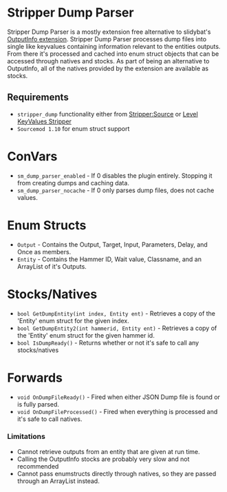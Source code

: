 # Stripper Dump Parser

Stripper Dump Parser is a mostly extension free alternative to slidybat's [OutputInfo extension](https://github.com/SlidyBat/sm-ext-outputinfo). Stripper Dump Parser processes dump files into single like keyvalues containing information relevant to the entities outputs. From there it's processed and cached into enum struct objects that can be accessed through natives and stocks. As part of being an alternative to OutputInfo, all of the natives provided by the extension are available as stocks.

## Requirements
  - `stripper_dump` functionality either from [Stripper:Source](https://forums.alliedmods.net/showthread.php?t=39439) or [Level KeyValues Stripper](https://github.com/nosoop/SM-LevelKeyValuesStripper)
  - `Sourcemod 1.10` for enum struct support

# ConVars
  - `sm_dump_parser_enabled` - If 0 disables the plugin entirely. Stopping it from creating dumps and caching data.
  - `sm_dump_parser_nocache` - If 0 only parses dump files, does not cache values.

# Enum Structs
  - `Output` - Contains the Output, Target, Input, Parameters, Delay, and Once as members.
  - `Entity` - Contains the Hammer ID, Wait value, Classname, and an ArrayList of it's Outputs.

# Stocks/Natives
  - `bool GetDumpEntity(int index, Entity ent)` - Retrieves a copy of the 'Entity' enum struct for the given index.
  - `bool GetDumpEntity2(int hammerid, Entity ent)` - Retrieves a copy of the 'Entity' enum struct for the given hammer id.
  - `bool IsDumpReady()` - Returns whether or not it's safe to call any stocks/natives

# Forwards
  - `void OnDumpFileReady()` - Fired when either JSON Dump file is found or is fully parsed.
  - `void OnDumpFileProcessed()` - Fired when everything is processed and it's safe to call natives.

### Limitations
  - Cannot retrieve outputs from an entity that are given at run time.
  - Calling the OutputInfo stocks are probably very slow and not recommended
  - Cannot pass enumstructs directly through natives, so they are passed through an ArrayList instead.
